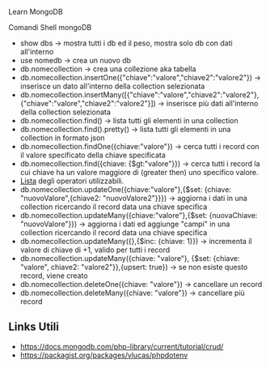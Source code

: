 Learn MongoDB

Comandi Shell mongoDB
- show dbs -> mostra tutti i db ed il peso, mostra solo db con dati all'interno
- use nomedb -> crea un nuovo db
- db.nomecollection -> crea una collezione aka tabella
- db.nomecollection.insertOne({"chiave":"valore","chiave2":"valore2"}) -> inserisce un dato all'interno della collection selezionata
- db.nomecollection.insertMany([{"chiave":"valore","chiave2":"valore2"},{"chiave":"valore","chiave2":"valore2"}]) -> inserisce più dati all'interno della collection selezionata
- db.nomecollection.find() -> lista tutti gli elementi in una collection
- db.nomecollection.find().pretty() -> lista tutti gli elementi in una collection in formato json
- db.nomecollection.findOne({chiave:"valore"}) -> cerca tutti i record con il valore specificato della chiave specificata
- db.nomecollection.find({chiave: {$gt:"valore"}}) -> cerca tutti i record la cui chiave ha un valore maggiore di (greater then) uno specifico valore.
- [Lista](https://docs.mongodb.com/manual/reference/operator/query/) degli operatori utilizzabili.
- db.nomecollection.updateOne({chiave:"valore"},{$set: {chiave: "nuovoValore",{chiave2: "nuovoValore2"}}}) -> aggiorna i dati in una collection ricercando il record data una chiave specifica
- db.nomecollection.updateMany({chiave:"valore"},{$set: {nuovaChiave: "nuovoValore"}}) -> aggiorna i dati ed aggiunge "campi" in una collection ricercando il record data una chiave specifica
- db.nomecollection.updateMany({},{$inc: {chiave: 1}}) -> incrementa il valore di chiave di +1, valido per tutti i record
- db.nomecollection.updateMany({chiave: "valore"}, {$set: {chiave: "valore", chiave2: "valore2"}},{upsert: true}) -> se non esiste questo record, viene creato
- db.nomecollection.deleteOne({chiave: "valore"}) -> cancellare un record
- db.nomecollection.deleteMany({chiave: "valore"}) -> cancellare più record


## Links Utili
- https://docs.mongodb.com/php-library/current/tutorial/crud/
- https://packagist.org/packages/vlucas/phpdotenv

